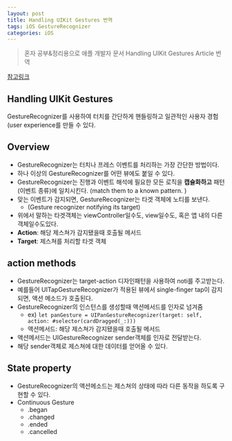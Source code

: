 ```yaml
---
layout: post
title: Handling UIKit Gestures 번역
tags: iOS GestureRecognizer
categories: iOS
---
```

> 혼자 공부&정리용으로 애플 개발자 문서 Handling UIKit Gestures Article 번역

[참고링크](https://developer.apple.com/documentation/uikit/touches_presses_and_gestures/handling_uikit_gestures)

## Handling UIKit Gestures
GestureRecognizer를 사용하여 터치를 간단하게 핸들링하고 일관적인 사용자 경험(user experience를 만들 수 있다.

## Overview
- GestureRecognizer는 터치나 프레스 이벤트를 처리하는 가장 간단한 방법이다.
- 하나 이상의 GestureRecognizer를 어떤 뷰에도 붙일 수 있다.
- GestureRecognizer는 진행과 이벤트 해석에 필요한 모든 로직을 **캡슐화하고** 패턴(이벤트 종류)에 일치시킨다. (match them to a known pattern. )
- 맞는 이벤트가 감지되면, GestureRecognizer는 타겟 객체에 노티를 보낸다.
  - (Gesture recognizer notifying its target)
- 위에서 말하는 타겟객체는 viewController일수도, view일수도, 혹은 앱 내의 다른 객체일수도있다.
- **Action**: 해당 제스쳐가 감지됐을때 호출될 메서드
- **Target**: 제스쳐를 처리할 타겟 객체


## action methods
- GestureRecognizer는 target-action 디자인패턴을 사용하여 noti를 주고받는다.
- 예를들어 UITapGestureRecognizer가 적용된 뷰에서 single-finger tap이 감지되면, 액션 메소드가 호출된다.
- GestureRecognizer의 인스턴스를 생성할때 액션메서드를 인자로 넘겨줌
  - ex) `let panGesture = UIPanGestureRecognizer(target: self, action: #selector(cardDragged(_:)))`
  - 액션메서드: 해당 제스쳐가 감지됐을때 호출될 메서드
- 액션메서드는 UIGestureRecognizer sender객체를 인자로 전달받는다.
- 해당 sender객체로 제스쳐에 대한 데이터를 얻어올 수 있다.


## State property
- GestureRecognizer의 액션메소드는 제스쳐의 상태에 따라 다른 동작을 하도록 구현할 수 있다.
- Continuous Gesture
  - .began
  - .changed
  - .ended
  - .cancelled
